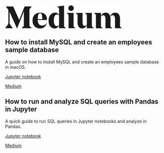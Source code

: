 ![](./img/Wordmark_Black.png)  

## How to install MySQL and create an employees sample database
A guide on how to install MySQL and create an employees sample database in macOS.  

[Jupyter notebook](https://nbviewer.jupyter.org/gist/corralm/7508d7120f36a13f68774fab13656dd7#Select-all-the-rows-in-the-employees-table)  

[Medium](https://medium.com/@corraljrmiguel/how-to-install-mysql-and-create-an-employees-sample-database-80dd9c5d4767)

## How to run and analyze SQL queries with Pandas in Jupyter
A quick guide to run SQL queries in Jupyter notebooks and analyze in Pandas.  

[Jupyter notebook](https://nbviewer.jupyter.org/github/corralm/medium-posts/blob/master/SQL_Jupyter_Pandas.ipynb)  

[Medium](https://medium.com/@corraljrmiguel/how-to-run-and-analyze-sql-queries-with-pandas-in-jupyter-7f02503cf46)
